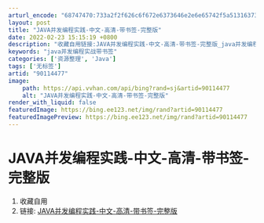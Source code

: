 ```yaml
---
arturl_encode: "68747470:733a2f2f626c6f672e6373646e2e6e65742f5a51316373646e:2f61727469636c652f64657461696c732f3930313134343737"
layout: post
title: "JAVA并发编程实践-中文-高清-带书签-完整版"
date: 2022-02-23 15:15:19 +0800
description: "收藏自用链接:JAVA并发编程实践-中文-高清-带书签-完整版_java并发编程实战带书签"
keywords: "java并发编程实战带书签"
categories: ['资源整理', 'Java']
tags: ['无标签']
artid: "90114477"
image:
    path: https://api.vvhan.com/api/bing?rand=sj&artid=90114477
    alt: "JAVA并发编程实践-中文-高清-带书签-完整版"
render_with_liquid: false
featuredImage: https://bing.ee123.net/img/rand?artid=90114477
featuredImagePreview: https://bing.ee123.net/img/rand?artid=90114477
---
```


# JAVA并发编程实践-中文-高清-带书签-完整版

1. 收藏自用
2. 链接:
   [JAVA并发编程实践-中文-高清-带书签-完整版](https://u7948574.ctfile.com/fs/7948574-373908781)